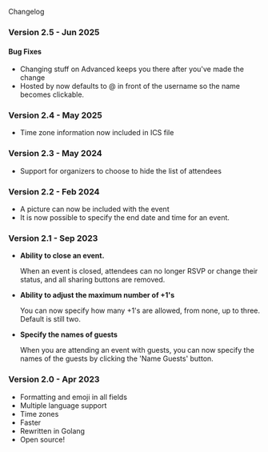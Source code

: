 Changelog

### Version 2.5 - Jun 2025
#### Bug Fixes
- Changing stuff on Advanced keeps you there after you've made the change
- Hosted by now defaults to @ in front of the username so the name becomes clickable.


### Version 2.4 - May 2025
- Time zone information now included in ICS file

### Version 2.3 - May 2024
- Support for organizers to choose to hide the list of attendees

### Version 2.2 - Feb 2024
- A picture can now be included with the event
- It is now possible to specify the end date and time for an event.

### Version 2.1 - Sep 2023
- **Ability to close an event.**
  
   When an event is closed, attendees can no longer RSVP or change their status, and all sharing buttons are removed.
- **Ability to adjust the maximum number of +1's**

  You can now specify how many +1's are allowed, from none, up to three.  Default is still two.
- **Specify the names of guests** 

  When you are attending an event with guests, you can now specify the names of the guests by clicking the 'Name Guests' button. 

### Version 2.0 - Apr 2023
- Formatting and emoji in all fields
- Multiple language support
- Time zones
- Faster
- Rewritten in Golang
- Open source!